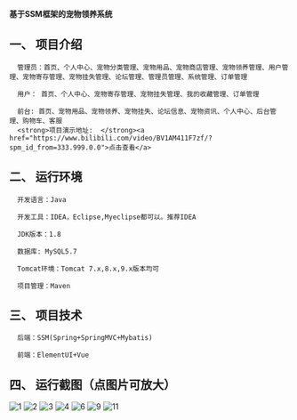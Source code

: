 
**基于SSM框架的宠物领养系统**
## 一、 项目介绍
      管理员：首页、个人中心、宠物分类管理、宠物用品、宠物商店管理、宠物领养管理、用户管理、宠物寄存管理、宠物挂失管理、论坛管理、管理员管理、系统管理、订单管理

      用户： 首页、个人中心、宠物寄存管理、宠物挂失管理、我的收藏管理、订单管理

      前台: 首页、宠物用品、宠物领养、宠物挂失、论坛信息、宠物资讯、个人中心、后台管理、购物车、客服
      <strong>项目演示地址:  </strong><a href="https://www.bilibili.com/video/BV1AM411F7zf/?spm_id_from=333.999.0.0">点击查看</a>

## 二、 运行环境
      开发语言：Java

      开发工具：IDEA，Eclipse,Myeclipse都可以。推荐IDEA

      JDK版本：1.8

      数据库: MySQL5.7

      Tomcat环境：Tomcat 7.x,8.x,9.x版本均可

      项目管理：Maven

## 三、 项目技术
      后端：SSM(Spring+SpringMVC+Mybatis)

      前端：ElementUI+Vue
## 四、 运行截图（点图片可放大）
![1](https://user-images.githubusercontent.com/124327024/218303897-159597c3-75e7-4255-8580-5ab9d2959920.png)
![2](https://user-images.githubusercontent.com/124327024/218303900-54b01f54-8284-41d0-b349-e9b45ab3dd93.png)
![3](https://user-images.githubusercontent.com/124327024/218303905-fddb6b01-e786-4da3-807b-934b1e876199.png)
![4](https://user-images.githubusercontent.com/124327024/218303910-69920a17-adaf-47ff-ae53-74e6cc5e067e.png)
![6](https://user-images.githubusercontent.com/124327024/218303911-d92acf3f-10b3-4b3f-b959-0cb17a7d661b.png)
![9](https://user-images.githubusercontent.com/124327024/218303917-78647877-fdee-4993-83d9-dec4530f7837.png)
![11](https://user-images.githubusercontent.com/124327024/218303925-17e3db48-787d-4284-ab56-78cb057f0074.png)
